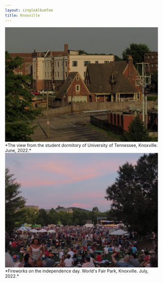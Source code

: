 ```yaml
---
layout: singleAlbumTem
title: Knoxville
---
```


<img src="/assets/photos/US/UTK-housing.jpg" alt width="714" />
*The view from the student dormitory of University of Tennessee, Knoxville. June, 2022.*

<img src="/assets/photos/US/independence-day.jpg" alt width="714" />
*Fireworks on the independence day. World's Fair Park, Knoxville. July, 2022.*
